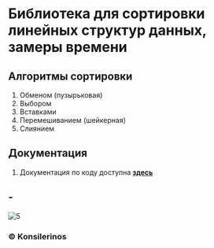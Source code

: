 # Библиотека для сортировки линейных структур данных, замеры времени

## Алгоритмы сортировки

1. Обменом (пузырьковая)
2. Выбором
3. Вставками
4. Перемешиванием (шейкерная)
5. Слиянием

## Документация

1. Документация по коду доступна [**здесь**](https://konsilerinos.github.io/Sort-lib/Documentation/classSort.html)

## -

![5](https://user-images.githubusercontent.com/78896451/139969352-b1fa2b8e-1a4b-4783-bb63-a739e5dc6b6e.jpg)

### ©️ Konsilerinos
